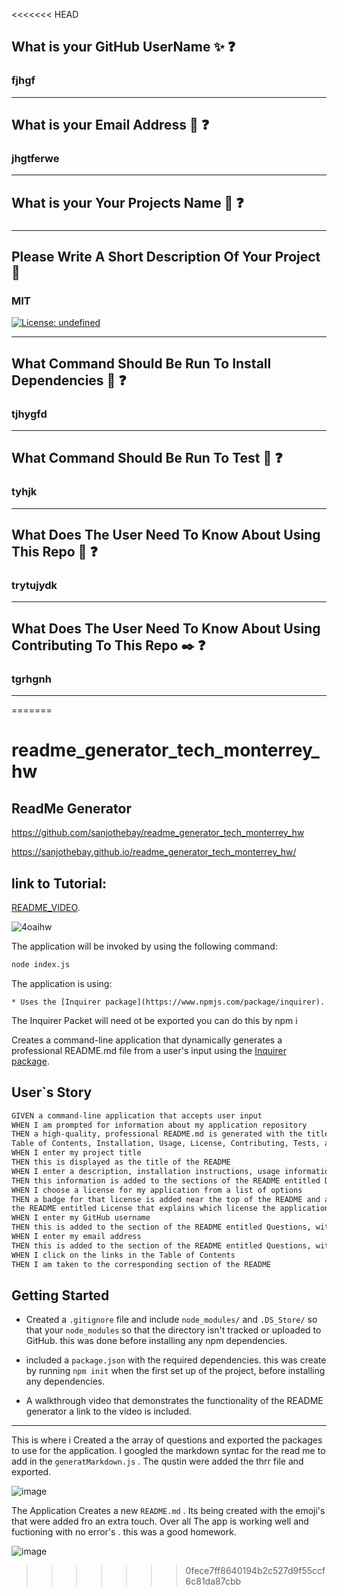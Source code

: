<<<<<<< HEAD

   ## What is your GitHub UserName ✨ ❓
   ### fjhgf
   - - -
   ## What is your Email Address 📧 ❓
   ### jhgtferwe
   - - -
   ## What is your Your Projects Name 📃 ❓
   ### 
   - - -
   ## Please Write A Short Description Of Your Project 📝
   ### MIT
   [![License: undefined](https://img.shields.io/badge/License-undefined-yellow.svg)](https://opensource.org/licenses/undefined)
   - - -
   ## What Command Should Be Run To Install Dependencies 🚀 ❓
   ### tjhygfd
   - - -
   ## What Command Should Be Run To Test 🚀 ❓
   ### tyhjk
   - - -
   ## What Does The User Need To Know About Using This Repo 🔱 ❓
   ### trytujydk
   - - -
   ## What Does The User Need To Know About Using Contributing To This Repo ✒️ ❓
   ### tgrhgnh
   - - -
=======
# readme_generator_tech_monterrey_hw
## ReadMe Generator 

https://github.com/sanjothebay/readme_generator_tech_monterrey_hw

https://sanjothebay.github.io/readme_generator_tech_monterrey_hw/

## link to Tutorial:

[README_VIDEO](https://drive.google.com/file/d/11avNbP3QwY9SoOUd4Bo_iZJjLBO6HaWK/view?usp=sharing).

![4oaihw](https://user-images.githubusercontent.com/67298961/100557286-ca318880-326d-11eb-8d35-a338e893d585.gif)

The application will be invoked by using the following command:

```bash
node index.js
```

The application is using:

	* Uses the [Inquirer package](https://www.npmjs.com/package/inquirer).
The Inquirer Packet will need ot be exported you can do this by npm i 

Creates a command-line application that dynamically generates a professional README.md file from a user's input using the 
[Inquirer package](https://www.npmjs.com/package/inquirer).

## User`s Story

```md
GIVEN a command-line application that accepts user input
WHEN I am prompted for information about my application repository
THEN a high-quality, professional README.md is generated with the title of my project and sections entitled Description, 
Table of Contents, Installation, Usage, License, Contributing, Tests, and Questions
WHEN I enter my project title
THEN this is displayed as the title of the README
WHEN I enter a description, installation instructions, usage information, contribution guidelines, and test instructions
THEN this information is added to the sections of the README entitled Description, Installation, Usage, Contributing, and Tests
WHEN I choose a license for my application from a list of options
THEN a badge for that license is added near the top of the README and a notice is added to the section of 
the README entitled License that explains which license the application is covered under
WHEN I enter my GitHub username
THEN this is added to the section of the README entitled Questions, with a link to my GitHub profile
WHEN I enter my email address
THEN this is added to the section of the README entitled Questions, with instructions on how to reach me with additional questions
WHEN I click on the links in the Table of Contents
THEN I am taken to the corresponding section of the README
```

## Getting Started

* Created a `.gitignore` file and include `node_modules/` and `.DS_Store/` so that your `node_modules` so that the directory isn't tracked or uploaded to GitHub. 
this was done before installing any npm dependencies.

* included a `package.json` with the required dependencies. this was create by running `npm init` when the first set up of the project, before installing any dependencies.

* A walkthrough video that demonstrates the functionality of the README generator a link to the video is included.

 ---
 
This is where i Created a the array of questions and exported the packages to use for the application.
I googled the markdown syntac for the read me to add in the `generatMarkdown.js` .
The qustin were added the thrr file and exported.

![image](https://user-images.githubusercontent.com/67298961/100557640-11b91400-3270-11eb-9e71-cf0bf7a6eb0f.png)


The Application Creates a new `README.md` . Its being created with the emoji's that were added fro an extra touch. 
Over all The app is working well and fuctioning with no error's . this was a good homework. 

![image](https://user-images.githubusercontent.com/67298961/100557837-221dbe80-3271-11eb-8c7c-7beaad495e17.png)
>>>>>>> 0fece7ff8640194b2c527d9f55ccf6c81da87cbb
